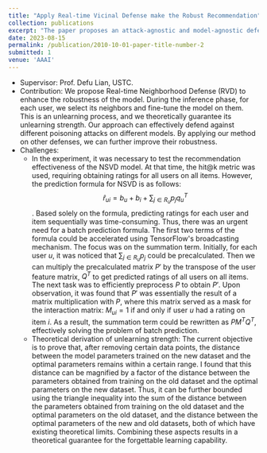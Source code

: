 ```yaml
---
title: "Apply Real-time Vicinal Defense make the Robust Recommendation"
collection: publications
excerpt: "The paper proposes an attack-agnostic and model-agnostic defense against poisoning attacks in recommender systems. We also conduct a theoretical bound about the unlearning strength. &nbsp;&nbsp;&nbsp;&nbsp;&nbsp;<a href='/publication/2010-10-01-paper-title-number-2' target='_blank' style='color: #007bff; text-decoration: none; font-size: 20px;'>details...</a>"
date: 2023-08-15
permalink: /publication/2010-10-01-paper-title-number-2
submitted: 1
venue: 'AAAI'
---
```

* Supervisor: Prof. Defu Lian, USTC.
* Contribution: We propose Real-time Neighborhood Defense (RVD) to enhance the robustness of the model. During the inference phase, for each user, we select its neighbors and fine-tune the model on them. This is an unlearning process, and we theoretically guarantee its unlearning strength. Our approach can effectively defend against different poisoning attacks on different models. By applying our method on other defenses, we can further improve their robustness.
* Challenges:
  * In the experiment, it was necessary to test the recommendation effectiveness of the NSVD model. At that time, the hit@k metric was used, requiring obtaining ratings for all users on all items. However, the prediction formula for NSVD is as follows: $$\hat{r}_{ui}=b_u+b_i+\sum_{j\in R_u}p_jq_u^T$$. Based solely on the formula, predicting ratings for each user and item sequentially was time-consuming. Thus, there was an urgent need for a batch prediction formula. The first two terms of the formula could be accelerated using TensorFlow's broadcasting mechanism. The focus was on the summation term. Initially, for each user $u$, it was noticed that $\sum_{j\in R_u}p_j$ could be precalculated. Then we can multiply the precalculated matrix $P'$ by the transpose of the user feature matrix, $Q^T$ to get predicted ratings of all users on all items. The next task was to efficiently preprocess $P$ to obtain $P'$. Upon observation, it was found that $P'$ was essentially the result of a matrix multiplication with $P$, where this matrix served as a mask for the interaction matrix: $M_{ui}=1$ if and only if user $u$ had a rating on item $i$. As a result, the summation term could be rewritten as $PM^TQ^T$, effectively solving the problem of batch prediction.
  * Theoretical derivation of unlearning strength: The current objective is to prove that, after removing certain data points, the distance between the model parameters trained on the new dataset and the optimal parameters remains within a certain range. I found that this distance can be magnified by a factor of the distance between the parameters obtained from training on the old dataset and the optimal parameters on the new dataset. Thus, it can be further bounded using the triangle inequality into the sum of the distance between the parameters obtained from training on the old dataset and the optimal parameters on the old dataset, and the distance between the optimal parameters of the new and old datasets, both of which have existing theoretical limits. Combining these aspects results in a theoretical guarantee for the forgettable learning capability.


